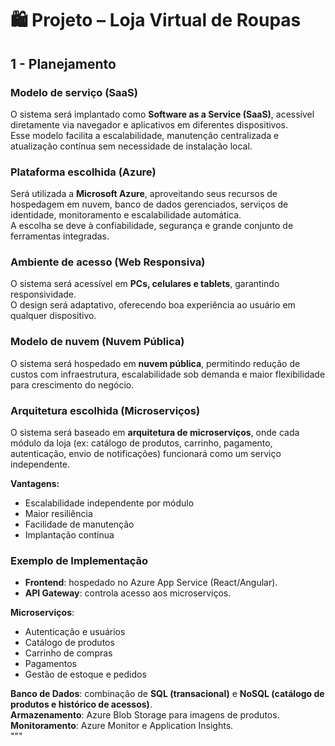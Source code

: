 # 🛍️ Projeto – Loja Virtual de Roupas

## 1 - Planejamento

### Modelo de serviço (SaaS)
O sistema será implantado como **Software as a Service (SaaS)**, acessível diretamente via navegador e aplicativos em diferentes dispositivos.  
Esse modelo facilita a escalabilidade, manutenção centralizada e atualização contínua sem necessidade de instalação local.

### Plataforma escolhida (Azure)
Será utilizada a **Microsoft Azure**, aproveitando seus recursos de hospedagem em nuvem, banco de dados gerenciados, serviços de identidade, monitoramento e escalabilidade automática.  
A escolha se deve à confiabilidade, segurança e grande conjunto de ferramentas integradas.

### Ambiente de acesso (Web Responsiva)
O sistema será acessível em **PCs, celulares e tablets**, garantindo responsividade.  
O design será adaptativo, oferecendo boa experiência ao usuário em qualquer dispositivo.

### Modelo de nuvem (Nuvem Pública)
O sistema será hospedado em **nuvem pública**, permitindo redução de custos com infraestrutura, escalabilidade sob demanda e maior flexibilidade para crescimento do negócio.

### Arquitetura escolhida (Microserviços)
O sistema será baseado em **arquitetura de microserviços**, onde cada módulo da loja (ex: catálogo de produtos, carrinho, pagamento, autenticação, envio de notificações) funcionará como um serviço independente.

**Vantagens:**  
- Escalabilidade independente por módulo  
- Maior resiliência  
- Facilidade de manutenção  
- Implantação contínua  

### Exemplo de Implementação
- **Frontend**: hospedado no Azure App Service (React/Angular).  
- **API Gateway**: controla acesso aos microserviços.  

**Microserviços**:  
- Autenticação e usuários
- Catálogo de produtos  
- Carrinho de compras  
- Pagamentos  
- Gestão de estoque e pedidos  

**Banco de Dados**: combinação de **SQL (transacional)** e **NoSQL (catálogo de produtos e histórico de acessos)**.  
**Armazenamento**: Azure Blob Storage para imagens de produtos.  
**Monitoramento**: Azure Monitor e Application Insights.  
"""